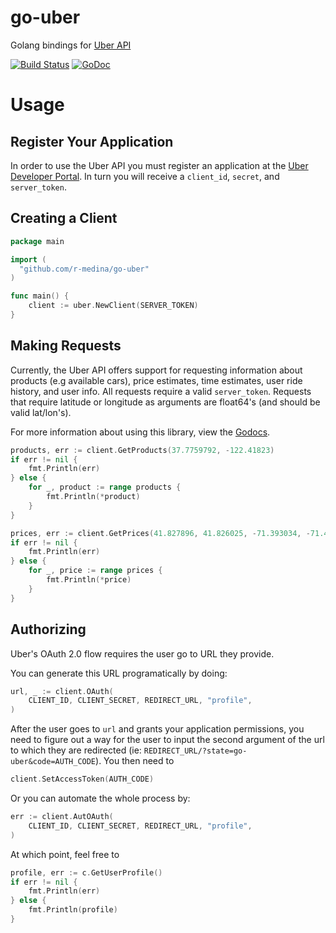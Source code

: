 go-uber
=======

Golang bindings for [Uber API](https://developer.uber.com/v1/endpoints/)

[![Build Status](https://travis-ci.org/r-medina/go-uber.png)](https://travis-ci.org/r-medina/go-uber)
[![GoDoc](https://godoc.org/github.com/r-medina/go-uber?status.svg)](https://godoc.org/github.com/r-medina/go-uber)

# Usage

## Register Your Application

In order to use the Uber API you must register an application at the [Uber Developer Portal](https://developer.uber.com).
In turn you will receive a `client_id`, `secret`, and `server_token`.

## Creating a Client

```go
package main

import (
  "github.com/r-medina/go-uber"
)

func main() {
	client := uber.NewClient(SERVER_TOKEN)
}
```

## Making Requests

Currently, the Uber API offers support for requesting information about products (e.g available cars), price estimates, time estimates, user ride history, and user info. All requests require a valid `server_token`. Requests that require latitude or longitude as arguments are float64's (and should be valid lat/lon's).

For more information about using this library, view the [Godocs](http://godoc.org/github.com/r-medina/go-uber).

```go
products, err := client.GetProducts(37.7759792, -122.41823)
if err != nil {
	fmt.Println(err)
} else {
	for _, product := range products {
		fmt.Println(*product)
	}
}

prices, err := client.GetPrices(41.827896, 41.826025, -71.393034, -71.406892)
if err != nil {
	fmt.Println(err)
} else {
	for _, price := range prices {
		fmt.Println(*price)
	}
}
```
## Authorizing

Uber's OAuth 2.0 flow requires the user go to URL they provide.

You can generate this URL programatically by doing:


```go
url, _ := client.OAuth(
	CLIENT_ID, CLIENT_SECRET, REDIRECT_URL, "profile",
)
```

After the user goes to `url` and grants your application permissions, you need to figure out a way for the user to input the second argument of the url to which they are redirected (ie: `REDIRECT_URL/?state=go-uber&code=AUTH_CODE`). You then need to

```go
client.SetAccessToken(AUTH_CODE)
```

Or you can automate the whole process by:

```go
err := client.AutOAuth(
	CLIENT_ID, CLIENT_SECRET, REDIRECT_URL, "profile",
)
```

At which point, feel free to

```go
profile, err := c.GetUserProfile()
if err != nil {
	fmt.Println(err)
} else {
	fmt.Println(profile)
}
```
